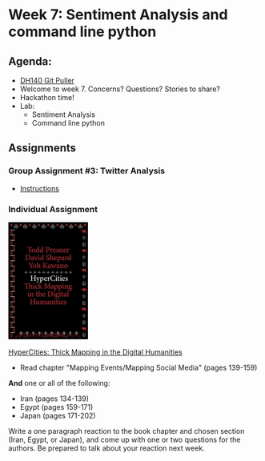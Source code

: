 # Week 7: Sentiment Analysis and command line python

## Agenda:

- [DH140 Git Puller](https://jupyter.idre.ucla.edu/hub/user-redirect/git-pull?repo=https%3A%2F%2Fgithub.com%2Fyohman%2F21W-DH140&urlpath=tree%2F21W-DH140%2F&branch=master)
- Welcome to week 7. Concerns? Questions? Stories to share?
- Hackathon time!
- Lab:
  - Sentiment Analysis
  - Command line python

## Assignments

### Group Assignment #3: Twitter Analysis

- [Instructions](../../Group%20Assignments/GroupAssignment3.md)

### Individual Assignment

![HyperCities](images/hypercities.jpg)

[HyperCities: Thick Mapping in the Digital Humanities](../../readings/HyperCities_2014_FINAL.pdf)

- Read chapter "Mapping Events/Mapping Social Media" (pages 139-159)

**And** one or all of the following:

- Iran (pages 134-139)
- Egypt (pages 159-171)
- Japan (pages 171-202)

Write a one paragraph reaction to the book chapter and chosen section (Iran, Egypt, or Japan), and come up with one or two questions for the authors. Be prepared to talk about your reaction next week.
